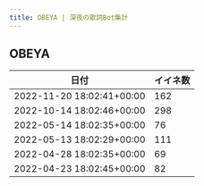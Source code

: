 ```yaml
---
title: OBEYA | 深夜の歌詞Bot集計
---
```

## OBEYA

|日付|イイネ数|
|-|-|
|2022-11-20 18:02:41+00:00|162|
|2022-10-14 18:02:46+00:00|298|
|2022-05-14 18:02:35+00:00|76|
|2022-05-13 18:02:29+00:00|111|
|2022-04-28 18:02:35+00:00|69|
|2022-04-23 18:02:45+00:00|82|
